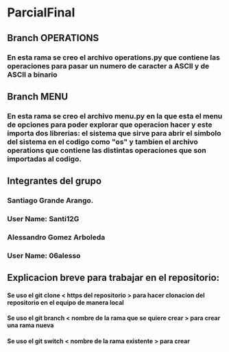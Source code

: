 # ParcialFinal
## Branch OPERATIONS
### En esta rama se creo el archivo operations.py que contiene las operaciones para pasar un numero de caracter a ASCII y de ASCII a binario

## Branch MENU
### En esta rama se creo el archivo menu.py en la que esta el menu de opciones para poder explorar que  operacion hacer y este importa dos librerias: el sistema que sirve para abrir el simbolo del sistema en el codigo como "os" y tambien el archivo operations que contiene las distintas operaciones que son importadas al codigo. 

## Integrantes del grupo
### Santiago Grande Arango.
### User Name: Santi12G
### Alessandro Gomez Arboleda
### User Name: 06alesso

## Explicacion breve para trabajar en el repositorio:
#### Se uso el git clone < https del repositorio > para hacer clonacion del repositorio en el equipo de manera local
#### Se uso el git branch < nombre de la rama que se quiere crear > para crear una rama nueva
#### Se uso el git switch < nombre de la rama existente > para crear 
